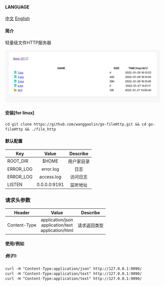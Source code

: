 #### LANGUAGE 
[中文](https://github.com/wanggaolin/go-fileHttp#readme)
[English](https://github.com/wanggaolin/go-fileHttp/blob/master/doc/readme_zh.md)
#### 简介
轻量级文件HTTP服务器

![这是图片](doc/demo.png "Magic Gardens")

#### 安装[for linux]
```shell
cd git clone https://github.com/wanggaolin/go-fileHttp.git && cd go-fileHttp && ./file_http
```


#### 默认配置
| Key               | Value              |Describe              |
|  ----------       | :-----------:      |   :-----------:      |                    
| ROOT_DIR          | $HOME              |   用户家目录           |
| ERROR_LOG         | error.log          |   日志                |
| ERROR_LOG         | access.log         |   访问日志                |
| LISTEN            | 0.0.0.0:9191       |   监听地址             |


### 请求头参数
| Header               | Value                           |Describe              |
|  ----------       | :-----------:                     |   :-----------:      |                    
| Content-Type      | application/json <br> application/text <br> application/html               |   请求返回类型          |


#### 使用/例如
##### 例子1:
```shell
curl -H "Content-Type:application/json" http://127.0.0.1:9090/
curl -H "Content-Type:application/text" http://127.0.0.1:9090/
curl -H "Content-Type:application/text" http://127.0.0.1:9090/
```
